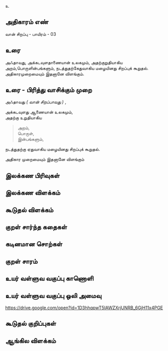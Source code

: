 உ


## அதிகாரம் எண்

வான் சிறப்பு - பாயிரம் - 03


## உரை

அஃதாவது, அக்கடவுளதாணையான் உலகமும், அதற்குறுதியாகிய அறம்,பொருளின்பங்களும், நடத்துதற்கேதுவாகிய மழையினது சிறப்புக் கூறுதல்.
அதிகாரமுறைமையும் இதனானே விளங்கும்.


## உரை - பிரித்து வாசிக்கும் முறை

அஃதாவது _( வான் சிறப்பாவது )_ ,  

அக்கடவுளது ஆணையான் உலகமும்,  
அதற்கு உறுதியாகிய  
>அறம்,  
>பொருள்,  
>இன்பங்களும்,  

நடத்துதற்கு ஏதுவாகிய மழையினது சிறப்புக் கூறுதல்.  

அதிகார முறைமையும் இதனானே விளங்கும்



## இலக்கண பிரிவுகள் 


## இலக்கண விளக்கம்


## கூடுதல் விளக்கம்


## குறள் சார்ந்த கதைகள் 


## கடினமான சொற்கள்


## குறள் சாரம் 


## உயர் வள்ளுவ வகுப்பு காணொளி


## உயர் வள்ளுவ வகுப்பு ஒலி அமைவு 
https://drive.google.com/open?id=1D3hhqpwT5IAWZXrjUNRB_6GjH11x4PGE

## கூடுதல் குறிப்புகள்


## ஆங்கில விளக்கம்

